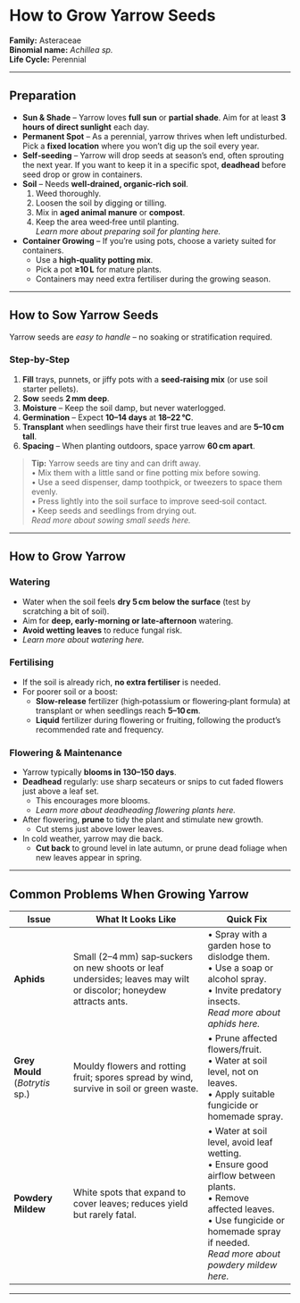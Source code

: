 # How to Grow Yarrow Seeds

**Family:** Asteraceae  
**Binomial name:** _Achillea sp._  
**Life Cycle:** Perennial  

---

## Preparation

- **Sun & Shade** – Yarrow loves **full sun** or **partial shade**. Aim for at least **3 hours of direct sunlight** each day.  
- **Permanent Spot** – As a perennial, yarrow thrives when left undisturbed. Pick a **fixed location** where you won’t dig up the soil every year.  
- **Self‑seeding** – Yarrow will drop seeds at season’s end, often sprouting the next year. If you want to keep it in a specific spot, **deadhead** before seed drop or grow in containers.  
- **Soil** – Needs **well‑drained, organic‑rich soil**.  
  1. Weed thoroughly.  
  2. Loosen the soil by digging or tilling.  
  3. Mix in **aged animal manure** or **compost**.  
  4. Keep the area weed‑free until planting.  
  *Learn more about preparing soil for planting here.*  
- **Container Growing** – If you’re using pots, choose a variety suited for containers.  
  - Use a **high‑quality potting mix**.  
  - Pick a pot **≥10 L** for mature plants.  
  - Containers may need extra fertiliser during the growing season.

---

## How to Sow Yarrow Seeds

Yarrow seeds are *easy to handle* – no soaking or stratification required.

### Step‑by‑Step

1. **Fill** trays, punnets, or jiffy pots with a **seed‑raising mix** (or use soil starter pellets).  
2. **Sow** seeds **2 mm deep**.  
3. **Moisture** – Keep the soil damp, but never waterlogged.  
4. **Germination** – Expect **10–14 days** at **18–22 °C**.  
5. **Transplant** when seedlings have their first true leaves and are **5–10 cm tall**.  
6. **Spacing** – When planting outdoors, space yarrow **60 cm apart**.

> **Tip:** Yarrow seeds are tiny and can drift away.  
> • Mix them with a little sand or fine potting mix before sowing.  
> • Use a seed dispenser, damp toothpick, or tweezers to space them evenly.  
> • Press lightly into the soil surface to improve seed‑soil contact.  
> • Keep seeds and seedlings from drying out.  
> *Read more about sowing small seeds here.*

---

## How to Grow Yarrow

### Watering

- Water when the soil feels **dry 5 cm below the surface** (test by scratching a bit of soil).  
- Aim for **deep, early‑morning or late‑afternoon** watering.  
- **Avoid wetting leaves** to reduce fungal risk.  
- *Learn more about watering here.*

### Fertilising

- If the soil is already rich, **no extra fertiliser** is needed.  
- For poorer soil or a boost:  
  - **Slow‑release** fertilizer (high‑potassium or flowering‑plant formula) at transplant or when seedlings reach **5–10 cm**.  
  - **Liquid** fertilizer during flowering or fruiting, following the product’s recommended rate and frequency.  

### Flowering & Maintenance

- Yarrow typically **blooms in 130–150 days**.  
- **Deadhead** regularly: use sharp secateurs or snips to cut faded flowers just above a leaf set.  
  - This encourages more blooms.  
  - *Learn more about deadheading flowering plants here.*  
- After flowering, **prune** to tidy the plant and stimulate new growth.  
  - Cut stems just above lower leaves.  
- In cold weather, yarrow may die back.  
  - **Cut back** to ground level in late autumn, or prune dead foliage when new leaves appear in spring.

---

## Common Problems When Growing Yarrow

| Issue | What It Looks Like | Quick Fix |
|-------|--------------------|-----------|
| **Aphids** | Small (2–4 mm) sap‑suckers on new shoots or leaf undersides; leaves may wilt or discolor; honeydew attracts ants. | • Spray with a garden hose to dislodge them. <br>• Use a soap or alcohol spray. <br>• Invite predatory insects. <br>*Read more about aphids here.* |
| **Grey Mould** (_Botrytis_ sp.) | Mouldy flowers and rotting fruit; spores spread by wind, survive in soil or green waste. | • Prune affected flowers/fruit. <br>• Water at soil level, not on leaves. <br>• Apply suitable fungicide or homemade spray. |
| **Powdery Mildew** | White spots that expand to cover leaves; reduces yield but rarely fatal. | • Water at soil level, avoid leaf wetting. <br>• Ensure good airflow between plants. <br>• Remove affected leaves. <br>• Use fungicide or homemade spray if needed. <br>*Read more about powdery mildew here.* |

---